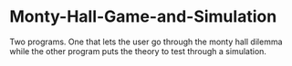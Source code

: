 # Monty-Hall-Game-and-Simulation
Two programs. One that lets the user go through the monty hall dilemma while the other program puts the theory to test through a simulation.
